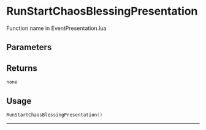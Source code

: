 # RunStartChaosBlessingPresentation
Function name in EventPresentation.lua
## Parameters

## Returns
`none`
## Usage
```lua
RunStartChaosBlessingPresentation()
```
---
